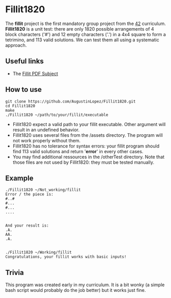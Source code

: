 # Fillit1820

The **fillit** project is the first mandatory group project from the [42](https://www.42.fr) curriculum. **Fillit1820** is a unit test: there are only 1820 possible arrangements of 4 block characters ('#') and 12 empty characters ('.') in a 4x4 square to form a tetrimino, and 113 valid solutions. We can test them all using a systematic approach.

## Useful links
- The [Fillit PDF Subject](https://github.com/AugustinLopez/Fillit1820/blob/master/rcs/fillit.pdf)

## How to use

```
git clone https://github.com/AugustinLopez/Fillit1820.git
cd Fillit1820
make
./Fillit1820 ~/path/to/your/fillit/executable
```
- Fillit1820 expect a valid path to your fillit executable. Other argument will result in an undefined behavior.
- Fillit1820 uses several files from the /assets directory. The program will not work properly without them.
- Fillit1820 has no tolerance for syntax errors: your fillit program should find 113 valid solutions and return '**error**' in every other cases. 
- You may find additional ressources in the /otherTest directory. Note that those files are not used by Fillit1820: they must be tested manually.

## Example
```
./Fillit1820 ~/Not_working/fillit
Error / the piece is:
#..#
#...
#...
....


And your result is:
.A.
AA.
.A.


./Fillit1820 ~/Working/fillit
Congratulations, your fillit works with basic inputs!
```

## Trivia
This program was created early in my curriculum. It is a bit wonky (a simple bash script would probably do the job better) but it works just fine.

